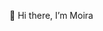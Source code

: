 👋 Hi there, I’m Moira 


<!---
m-mcaulay/m-mcaulay is a ✨ special ✨ repository because its `README.md` (this file) appears on your GitHub profile.
You can click the Preview link to take a look at your changes.
--->
